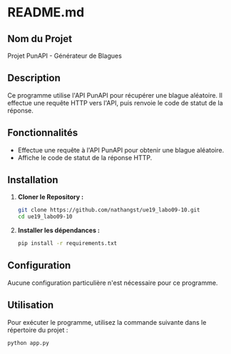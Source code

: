 # README.md

## Nom du Projet
Projet PunAPI - Générateur de Blagues

## Description
Ce programme utilise l'API PunAPI pour récupérer une blague aléatoire. Il effectue une requête HTTP vers l'API, puis renvoie le code de statut de la réponse.

## Fonctionnalités
- Effectue une requête à l'API PunAPI pour obtenir une blague aléatoire.
- Affiche le code de statut de la réponse HTTP.

## Installation

1. **Cloner le Repository :**
   ```bash
   git clone https://github.com/nathangst/ue19_labo09-10.git
   cd ue19_labo09-10
   ```

2. **Installer les dépendances :**
   ```bash
   pip install -r requirements.txt
   ```

## Configuration

Aucune configuration particulière n'est nécessaire pour ce programme.

## Utilisation

Pour exécuter le programme, utilisez la commande suivante dans le répertoire du projet :

```bash
python app.py
```


